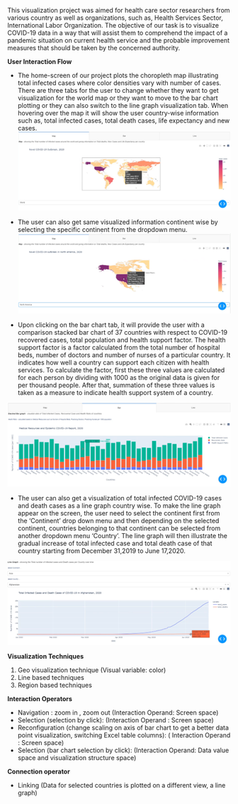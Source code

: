 This visualization project was aimed for health care sector researchers from various country as well as
organizations, such as, Health Services Sector, International Labor Organization. The objective of
our task is to visualize COVID-19 data in a way that will assist them to comprehend the impact of
a pandemic situation on current health service and the probable improvement measures that
should be taken by the concerned authority.

**User Interaction Flow** 
* The home-screen of our project plots the choropleth map illustrating total infected cases where
color densities vary with number of cases. There are three tabs for the user to change whether
they want to get visualization for the world map or they want to move to the bar chart plotting or
they can also switch to the line graph visualization tab. When hovering over the map it will show
the user country-wise information such as, total infected cases, total death cases, life expectancy
and new cases. 
![Countrywise Covid-19 Case Visualization](images/countrywise.png)

* The user can also get same visualized information continent wise by selecting the
specific continent from the dropdown menu.
![Continentwise Covid-19 Case Visualization](images/continent.png)

* Upon clicking on the bar chart tab, it will provide the user with a comparison stacked bar chart
of 37 countries with respect to COVID-19 recovered cases, total population and health support
factor. The health support factor is a factor calculated from the total number of hospital beds,
number of doctors and number of nurses of a particular country. It indicates how well a country
can support each citizen with health services. To calculate the factor, first these three values are
calculated for each person by dividing with 1000 as the original data is given for per thousand
people. After that, summation of these three values is taken as a measure to indicate health
support system of a country.

![Stacked Bar Visualization](images/bar.png)

* The user can also get a visualization of total infected COVID-19 cases and death cases as a line
graph country wise. To make the line graph appear on the screen, the user need to select the
continent first from the ‘Continent’ drop down menu and then depending on the selected
continent, countries belonging to that continent can be selected from another dropdown menu
‘Country’. The line graph will then illustrate the gradual increase of total infected case and total
death case of that country starting from December 31,2019 to June 17,2020.

![Line Visualization](images/line.png)

**Visualization Techniques** 
1. Geo visualization technique (Visual variable: color)
2. Line based techniques
3. Region based techniques

**Interaction Operators**
* Navigation : zoom in , zoom out (Interaction Operand: Screen space)
* Selection (selection by click): (Interaction Operand : Screen space)
* Reconfiguration (change scaling on axis of bar chart to get a better data point
visualization, switching Excel table columns): ( Interaction Operand : Screen
space)
* Selection (bar chart selection by click): (Interaction Operand: Data value space
and visualization structure space)

**Connection operator**
* Linking (Data for selected countries is plotted on a different view, a line graph)